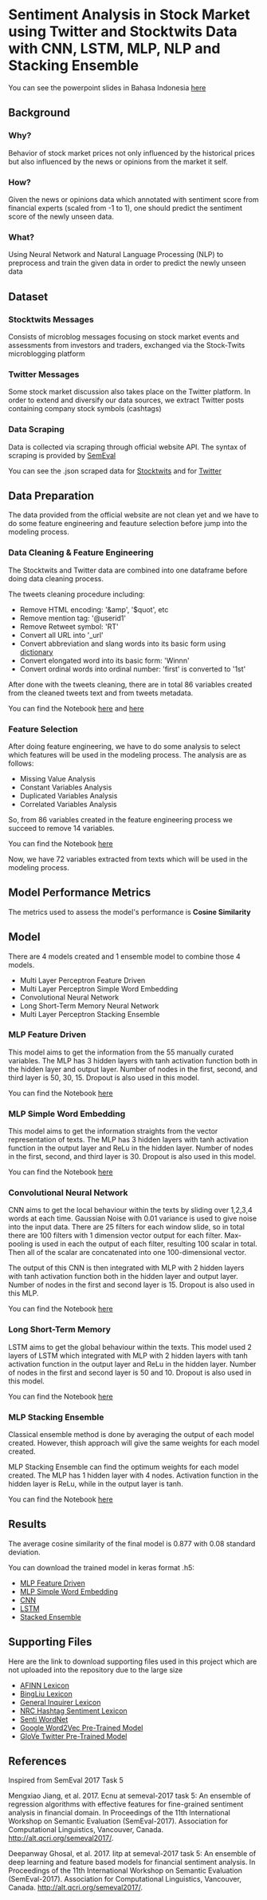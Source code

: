# Sentiment Analysis in Stock Market using Twitter and Stocktwits Data with CNN, LSTM, MLP, NLP and Stacking Ensemble

You can see the powerpoint slides in Bahasa Indonesia [here](https://github.com/louisowen6/NLP_Stacking_Ensemble/blob/master/PPT.pptx)

## Background

### Why?

Behavior of stock market prices not only influenced by the historical prices but also influenced by the news or opinions from the market it self. 

### How?

Given the news or opinions data which annotated with sentiment score from financial experts (scaled from -1 to 1), one should predict the sentiment score of the newly unseen data.

### What?

Using Neural Network and Natural Language Processing (NLP) to preprocess and train the given data in order to predict the newly unseen data

## Dataset

### Stocktwits Messages

Consists of microblog messages focusing on stock market events and assessments from investors and traders, exchanged via the Stock-Twits microblogging platform 

### Twitter Messages

Some stock market discussion also takes place on the Twitter platform. In order to extend and diversify our data sources, we extract Twitter posts containing company stock symbols (cashtags) 

### Data Scraping

Data is collected via scraping through official website API. The syntax of scraping is provided by [SemEval](http://alt.qcri.org/semeval2017/task5/)

You can see the .json scraped data for [Stocktwits](Raw%20Data/Microblog_Trainingdata-stocktwits_full.json) and for [Twitter](Raw%20Data/Microblog_Trainingdata-twitter_full.json)

## Data Preparation

The data provided from the official website are not clean yet and we have to do some feature engineering and feauture selection before jump into the modeling process. 

### Data Cleaning & Feature Engineering 

The Stocktwits and Twitter data are combined into one dataframe before doing data cleaning process. 

The tweets cleaning procedure including:
  - Remove HTML encoding: '&amp', '$quot', etc
  - Remove mention tag: '@userid1'
  - Remove Retweet symbol: 'RT'
  - Convert all URL into '_url'
  - Convert abbreviation and slang words into its basic form using [dictionary](https://github.com/louisowen6/NLP_Stacking_Ensemble/blob/master/Supporting_Files/emnlp_dict.txt)
  - Convert elongated word into its basic form: 'Winnn'
  - Convert ordinal words into ordinal number: 'first' is converted to '1st'

After done with the tweets cleaning, there are in total 86 variables created from the cleaned tweets text and from tweets metadata.

You can find the Notebook [here](https://github.com/louisowen6/NLP_Stacking_Ensemble/blob/master/Data%20Preparation/Data%20Preparation.ipynb) and [here](https://github.com/louisowen6/NLP_Stacking_Ensemble/blob/master/Data%20Preparation/NER_Prep.ipynb)

### Feature Selection

After doing feature engineering, we have to do some analysis to select which features will be used in the modeling process. The analysis are as follows:
  - Missing Value Analysis
  - Constant Variables Analysis
  - Duplicated Variables Analysis
  - Correlated Variables Analysis
 
So, from 86 variables created in the feature engineering process we succeed to remove 14 variables.

You can find the Notebook [here](https://github.com/louisowen6/NLP_Stacking_Ensemble/blob/master/Data%20Preparation/Feature_Selection.ipynb)

Now, we have 72 variables extracted from texts which will be used in the modeling process.

## Model Performance Metrics

The metrics used to assess the model's performance is **Cosine Similarity** 

## Model

There are 4 models created and 1 ensemble model to combine those 4 models.
 - Multi Layer Perceptron Feature Driven
 - Multi Layer Perceptron Simple Word Embedding
 - Convolutional Neural Network
 - Long Short-Term Memory Neural Network
 - Multi Layer Perceptron Stacking Ensemble

### MLP Feature Driven

This model aims to get the information from the 55 manually curated variables. The MLP has 3 hidden layers with tanh activation function both in the hidden layer and output layer. Number of nodes in the first, second, and third layer is 50, 30, 15. Dropout is also used in this model.

You can find the Notebook [here](https://github.com/louisowen6/NLP_Stacking_Ensemble/blob/master/Model/MLP.ipynb)

### MLP Simple Word Embedding

This model aims to get the information straights from the vector representation of texts. The MLP has 3 hidden layers with tanh activation function in the output layer and ReLu in the hidden layer. Number of nodes in the first, second, and third layer is 30. Dropout is also used in this model.

You can find the Notebook [here](https://github.com/louisowen6/NLP_Stacking_Ensemble/blob/master/Model/MLP.ipynb)

### Convolutional Neural Network

CNN aims to get the local behaviour within the texts by sliding over 1,2,3,4 words at each time. Gaussian Noise with 0.01 variance is used to give noise into the input data. There are 25 filters for each window slide, so in total there are 100 filters with 1 dimension vector output for each filter. Max-pooling is used in each the output of each filter, resulting 100 scalar in total. Then all of the scalar are concatenated into one 100-dimensional vector. 

The output of this CNN is then integrated with MLP with 2 hidden layers with tanh activation function both in the hidden layer and output layer. Number of nodes in the first and second layer is 15. Dropout is also used in this MLP.

You can find the Notebook [here](https://github.com/louisowen6/NLP_Stacking_Ensemble/blob/master/Model/CNN%20LSTM.ipynb)

### Long Short-Term Memory

LSTM aims to get the global behaviour within the texts. This model used 2 layers of LSTM which integrated with MLP with 2 hidden layers with tanh activation function in the output layer and ReLu in the hidden layer. Number of nodes in the first and second layer is 50 and 10. Dropout is also used in this model.

You can find the Notebook [here](https://github.com/louisowen6/NLP_Stacking_Ensemble/blob/master/Model/CNN%20LSTM.ipynb)

### MLP Stacking Ensemble

Classical ensemble method is done by averaging the output of each model created. However, thish approach will give the same weights for each model created. 

MLP Stacking Ensemble can find the optimum weights for each model created. The MLP has 1 hidden layer with 4 nodes. Activation function in the hidden layer is ReLu, while in the output layer is tanh.

You can find the Notebook [here](https://github.com/louisowen6/NLP_Stacking_Ensemble/blob/master/Model/Ensemble.ipynb)

## Results

The average cosine similarity of the final model is 0.877 with 0.08 standard deviation. 

You can download the trained model in keras format .h5:
  - [MLP Feature Driven](https://github.com/louisowen6/NLP_Stacking_Ensemble/blob/master/Model/model_MLP.h5)
  - [MLP Simple Word Embedding](https://github.com/louisowen6/NLP_Stacking_Ensemble/blob/master/Model/model_MLP_W2V_Sentence_Vector.h5)
  - [CNN](https://github.com/louisowen6/NLP_Stacking_Ensemble/blob/master/Model/model_CNN_W2V.h5)
  - [LSTM](https://github.com/louisowen6/NLP_Stacking_Ensemble/blob/master/Model/model_LSTM_W2V.h5)
  - [Stacked Ensemble](https://github.com/louisowen6/NLP_Stacking_Ensemble/blob/master/Model/model_Ensemble.h5)

## Supporting Files

Here are the link to download supporting files used in this project which are not uploaded into the repository due to the large size
  - [AFINN Lexicon](http://corpustext.com/reference/sentiment_afinn.html)
  - [BingLiu Lexicon](https://www.cs.uic.edu/~liub/FBS/sentiment-analysis.html)
  - [General Inquirer Lexicon](http://www.wjh.harvard.edu/~inquirer/homecat.htm)
  - [NRC Hashtag Sentiment Lexicon](http://sentiment.nrc.ca/lexicons-for-research/)
  - [Senti WordNet](https://github.com/aesuli/sentiwordnet)
  - [Google Word2Vec Pre-Trained Model](https://drive.google.com/open?id=16A169DxZ-h9qU0i6rXCoSh_djkBWnd9V)
  - [GloVe Twitter Pre-Trained Model](https://drive.google.com/open?id=1p1IN9O_fpSQzPTFB5Y8CCOMXPIPU1WGV)

## References
Inspired from SemEval 2017 Task 5

Mengxiao Jiang, et al. 2017. Ecnu at semeval-2017 task 5: An ensemble of regression algorithms with effective features for fine-grained sentiment analysis in financial domain. In Proceedings of the 11th International Workshop on Semantic Evaluation (SemEval-2017). Association for Computational Linguistics, Vancouver, Canada. http://alt.qcri.org/semeval2017/.

Deepanway Ghosal, et al. 2017. Iitp at semeval-2017 task 5: An ensemble of deep learning and feature based models for financial sentiment analysis. In Proceedings of the 11th International Workshop on Semantic Evaluation (SemEval-2017). Association for Computational Linguistics, Vancouver, Canada. http://alt.qcri.org/semeval2017/.

